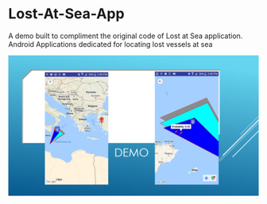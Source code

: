 
# Lost-At-Sea-App

A demo built to compliment the original code of Lost at Sea application. 
Android Applications dedicated for locating lost vessels at sea

![Screenshot](demo.png)
